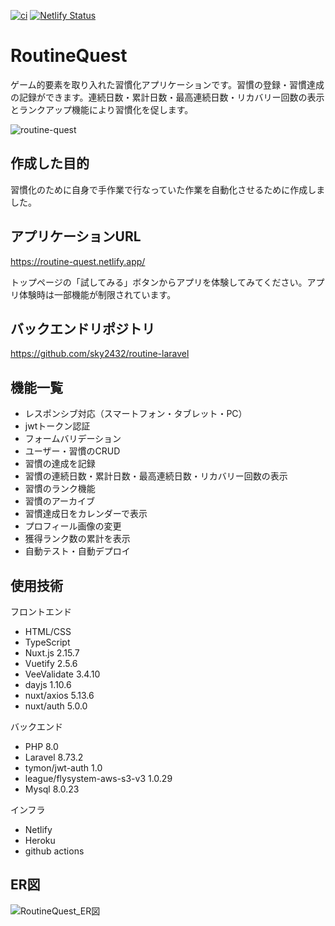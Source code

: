 [![ci](https://github.com/sky2432/routine-nuxt/actions/workflows/ci.yml/badge.svg)](https://github.com/sky2432/routine-nuxt/actions/workflows/cicd.yml)
[![Netlify Status](https://api.netlify.com/api/v1/badges/0311d150-9614-4ea2-b571-23ccee353c19/deploy-status)](https://app.netlify.com/sites/lovely-cascaron-bab7eb/deploys)

# RoutineQuest

ゲーム的要素を取り入れた習慣化アプリケーションです。習慣の登録・習慣達成の記録ができます。連続日数・累計日数・最高連続日数・リカバリー回数の表示とランクアップ機能により習慣化を促します。

![routine-quest](https://user-images.githubusercontent.com/55875685/146111890-367ec7be-8f3f-4900-8476-931c336a9593.png)

## 作成した目的
習慣化のために自身で手作業で行なっていた作業を自動化させるために作成しました。

## アプリケーションURL
https://routine-quest.netlify.app/

トップページの「試してみる」ボタンからアプリを体験してみてください。アプリ体験時は一部機能が制限されています。

## バックエンドリポジトリ
https://github.com/sky2432/routine-laravel

## 機能一覧
- レスポンシブ対応（スマートフォン・タブレット・PC）
- jwtトークン認証
- フォームバリデーション
- ユーザー・習慣のCRUD
- 習慣の達成を記録
- 習慣の連続日数・累計日数・最高連続日数・リカバリー回数の表示
- 習慣のランク機能
- 習慣のアーカイブ
- 習慣達成日をカレンダーで表示
- プロフィール画像の変更
- 獲得ランク数の累計を表示
- 自動テスト・自動デプロイ

## 使用技術
フロントエンド
- HTML/CSS
- TypeScript
- Nuxt.js 2.15.7
- Vuetify 2.5.6
- VeeValidate 3.4.10
- dayjs 1.10.6
- nuxt/axios 5.13.6
- nuxt/auth 5.0.0

バックエンド
- PHP 8.0
- Laravel 8.73.2
- tymon/jwt-auth 1.0
- league/flysystem-aws-s3-v3 1.0.29
- Mysql 8.0.23

インフラ
- Netlify
- Heroku
- github actions

## ER図
![RoutineQuest_ER図](https://user-images.githubusercontent.com/55875685/146117713-e399f523-d88c-40bc-aef1-884706a749fc.png)
